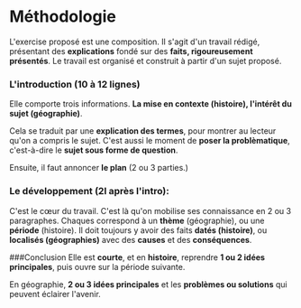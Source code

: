 # Méthodologie

L'exercise proposé est une composition. Il s'agit d'un travail rédigé, présentant des **explications** fondé sur des **faits, rigoureusement présentés**. Le travail est organisé et construit à partir d'un sujet proposé.

### L'introduction (10 à 12 lignes)
Elle comporte trois informations.
**La mise en contexte (histoire), l'intérêt du sujet (géographie)**.

Cela se traduit par une **explication des termes**, pour montrer au lecteur qu'on a compris le sujet. C'est aussi le moment de **poser la problèmatique**, c'est-à-dire le **sujet sous forme de question**.

Ensuite, il faut annoncer **le plan** (2 ou 3 parties.)

### Le développement (2l après l'intro):
C'est le cœur du travail. C'est là qu'on mobilise ses connaissance en 2 ou 3 paragraphes. Chaques correspond à un **thème** (géographie), ou une **période** (histoire). Il doit toujours y avoir des faits **datés (histoire)**, ou **localisés (géographies)** avec des **causes** et des **conséquences**.

###Conclusion
Elle est **courte**, et en **histoire**, reprendre **1 ou 2 idées principales**, puis ouvre sur la période suivante. 

En géographie, **2 ou 3 idées principales** et les **problèmes ou solutions** qui peuvent éclairer l'avenir.
